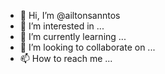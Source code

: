 - 👋 Hi, I’m @ailtonsanntos
- 👀 I’m interested in ...
- 🌱 I’m currently learning ...
- 💞️ I’m looking to collaborate on ...
- 📫 How to reach me ...

<!---
ailtonsanntos/ailtonsanntos is a ✨ special ✨ repository because its `README.md` (this file) appears on your GitHub profile.
You can click the Preview link to take a look at your changes.
--->
